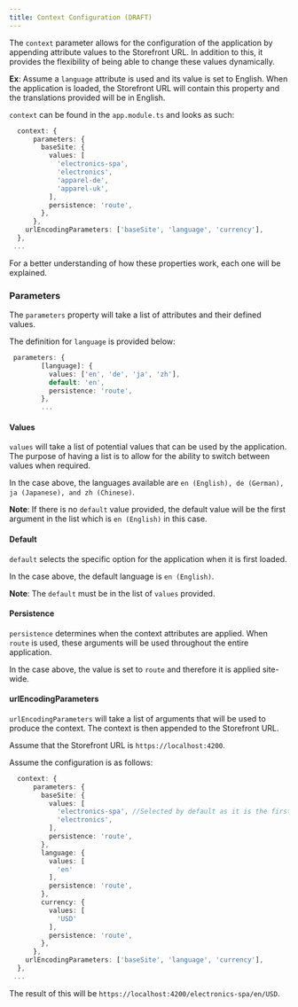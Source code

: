 ```yaml
---
title: Context Configuration (DRAFT)
---
```


The `context` parameter allows for the configuration of the application by appending attribute values to the Storefront URL.
In addition to this, it provides the flexibility of being able to change these values dynamically.

**Ex**: Assume a `language` attribute is used and its value is set to English.
When the application is loaded, the Storefront URL will contain this property and the translations provided will be in English.

`context` can be found in the `app.module.ts` and looks as such:

```typescript
  context: {
      parameters: {
        baseSite: {
          values: [
            'electronics-spa',
            'electronics',
            'apparel-de',
            'apparel-uk',
          ],
          persistence: 'route',
        },
      },
    urlEncodingParameters: ['baseSite', 'language', 'currency'],
  },
 ...
```

For a better understanding of how these properties work, each one will be explained.

### Parameters

The `parameters` property will take a list of attributes and their defined values.

The definition for `language` is provided below:

```typescript
 parameters: {
        [language]: {
          values: ['en', 'de', 'ja', 'zh'],
          default: 'en',
          persistence: 'route',
        },
        ...
```

#### Values

`values` will take a list of potential values that can be used by the application.
The purpose of having a list is to allow for the ability to switch between values when required.

In the case above, the languages available are `en (English), de (German), ja (Japanese), and zh (Chinese)`.

**Note**: If there is no `default` value provided, the default value will be the first argument in the list which is `en (English)` in this case.

#### Default

`default` selects the specific option for the application when it is first loaded.

In the case above, the default language is `en (English)`.

**Note**: The `default` must be in the list of `values` provided.

#### Persistence

`persistence` determines when the context attributes are applied.
When `route` is used, these arguments will be used throughout the entire application.

In the case above, the value is set to `route` and therefore it is applied site-wide.

#### urlEncodingParameters

`urlEncodingParameters` will take a list of arguments that will be used to produce the context. The context is then appended to the Storefront
URL.

Assume that the Storefront URL is `https://localhost:4200`.

Assume the configuration is as follows:

```typescript
  context: {
      parameters: {
        baseSite: {
          values: [
            'electronics-spa', //Selected by default as it is the first argument in the list
            'electronics',
          ],
          persistence: 'route',
        },
        language: {
          values: [
            'en'
          ],
          persistence: 'route',
        },
        currency: {
          values: [
            'USD'
          ],
          persistence: 'route',
        },
      },
    urlEncodingParameters: ['baseSite', 'language', 'currency'],
  },
 ...
```

The result of this will be `https://localhost:4200/electronics-spa/en/USD`.
